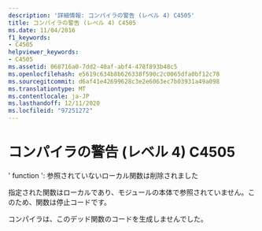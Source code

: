 ```yaml
---
description: '詳細情報: コンパイラの警告 (レベル 4) C4505'
title: コンパイラの警告 (レベル 4) C4505
ms.date: 11/04/2016
f1_keywords:
- C4505
helpviewer_keywords:
- C4505
ms.assetid: 068716a0-7dd2-40af-abf4-478f893b48c5
ms.openlocfilehash: e5619c634b8b626338f590c2c0065dfa0bf12c78
ms.sourcegitcommit: d6af41e42699628c3e2e6063ec7b03931a49a098
ms.translationtype: MT
ms.contentlocale: ja-JP
ms.lasthandoff: 12/11/2020
ms.locfileid: "97251272"
---
```

# <a name="compiler-warning-level-4-c4505"></a>コンパイラの警告 (レベル 4) C4505

' function ': 参照されていないローカル関数は削除されました

指定された関数はローカルであり、モジュールの本体で参照されていません。このため、関数は停止コードです。

コンパイラは、このデッド関数のコードを生成しませんでした。

